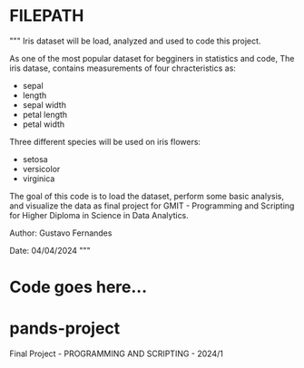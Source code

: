 # FILEPATH

"""
Iris dataset will be load, analyzed and used to code this project.

As one of the most popular dataset for begginers in statistics and code, The iris datase, contains measurements of four chracteristics as:
- sepal
- length
- sepal width
- petal length
- petal width 

Three different species will be used on iris flowers:

- setosa
- versicolor
- virginica

The goal of this code is to load the dataset, perform some basic analysis, and visualize the data as final project for GMIT - Programming and Scripting for Higher Diploma in Science in Data Analytics.

Author: Gustavo Fernandes

Date: 04/04/2024
"""

# Code goes here...
# pands-project
Final Project - PROGRAMMING AND SCRIPTING - 2024/1
